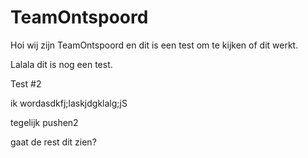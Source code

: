 # TeamOntspoord

Hoi wij zijn TeamOntspoord en dit is een test om te kijken of dit werkt.

Lalala dit is nog een test.

Test #2

ik wordasdkfj;laskjdgklalg;jS

tegelijk pushen2


gaat de rest dit zien?
